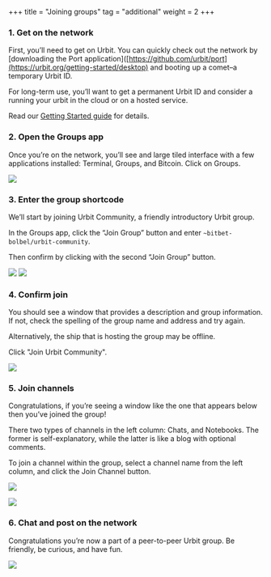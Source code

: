 +++
title = "Joining groups"
tag = "additional"
weight = 2
+++

### 1. Get on the network

First, you’ll need to get on Urbit. You can quickly check out the network by [downloading the Port application]([https://github.com/urbit/port](https://urbit.org/getting-started/desktop) and booting up a comet–a temporary Urbit ID.

For long-term use, you’ll want to get a permanent Urbit ID and consider a running your urbit in the cloud or on a hosted service.

Read our [Getting Started guide](https://urbit.org/install) for details.

### 2. Open the Groups app

Once you’re on the network, you’ll see and large tiled interface with a few applications installed: Terminal, Groups, and Bitcoin. Click on Groups.

![](https://media.urbit.org/site/additional-guides/Joining-groups-1.jpg)

### 3. Enter the group shortcode

We’ll start by joining Urbit Community, a friendly introductory Urbit group.

In the Groups app, click the “Join Group” button and enter `~bitbet-bolbel/urbit-community`.

Then confirm by clicking with the second “Join Group” button.

![](https://media.urbit.org/site/additional-guides/Joining-groups-2.jpg)
![](https://media.urbit.org/site/additional-guides/Joining-groups-3.jpg)

### 4. Confirm join

You should see a window that provides a description and group information. If not, check the spelling of the group name and address and try again.

Alternatively, the ship that is hosting the group may be offline.

Click "Join Urbit Community".

![](https://media.urbit.org/site/additional-guides/Joining-groups-4.jpg)

### 5. Join channels

Congratulations, if you’re seeing a window like the one that appears below then you’ve joined the group!

There two types of channels in the left column: Chats, and Notebooks. The former is self-explanatory, while the latter is like a blog with optional comments.

To join a channel within the group, select a channel name from the left column, and click the Join Channel button.

![](https://media.urbit.org/site/additional-guides/Joining-groups-4.jpg)

![](https://media.urbit.org/site/additional-guides/Joining-groups-6.jpg)

### 6. Chat and post on the network

Congratulations you’re now a part of a peer-to-peer Urbit group. Be friendly, be curious, and have fun.

![](https://media.urbit.org/site/additional-guides/Joining-groups-7.jpg)
